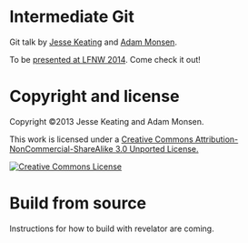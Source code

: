 # Intermediate Git

Git talk by [Jesse Keating](http://raxcloud.blogspot.com/) and [Adam Monsen](http://adammonsen.com/).

To be [presented at LFNW 2014](http://linuxfestnorthwest.org/2014/sessions/git-more-fun-more-profit). Come check it out!

# Copyright and license

Copyright ©2013 Jesse Keating and Adam Monsen.

This work is licensed under a [Creative Commons Attribution-NonCommercial-ShareAlike 3.0 Unported License.](http://creativecommons.org/licenses/by-nc-sa/3.0/deed.en_US)

[![Creative Commons License](http://i.creativecommons.org/l/by-nc-sa/3.0/88x31.png)](http://creativecommons.org/licenses/by-nc-sa/3.0/deed.en_US)

# Build from source

Instructions for how to build with revelator are coming.
